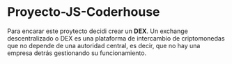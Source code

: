 # Proyecto-JS-Coderhouse

Para encarar este proytecto decidi crear un **DEX**. Un exchange descentralizado o DEX es una plataforma de intercambio de criptomonedas que no depende de una autoridad central, es decir, que no hay una empresa detrás gestionando su funcionamiento. 
